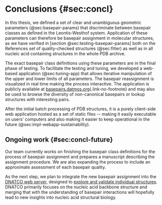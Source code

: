 # Conclusions {#sec:concl}

In this thesis, we defined a set of clear and unambiguous geometric parameters (@sec:basepair-params) that discriminate between basepair classes as defined in the Leontis-Westhof system.
Application of these parameters can therefore be basepair assignment in molecular structures, as we have verified in [section @sec:testing-basepair-params] both on the References set of quality-checked structures (@sec:filter) as well as in all nucleic acid containing structures in the whole PDB archive.

The exact basepair class definitions using these parameters are in the final phase of testing.
To facilitate the testing and tuning, we developed a web-based application (@sec:tuning-app) that allows iterative manipulation of the upper and lower limits of all parameters.
The basepair reassignment is visualized in real time making the process interactive.
The application is publicly available at [basepairs.datmos.org](https://basepairs.datmos.org){.link-no-footnote} and may also be used to browse the diversity of non-canonical basepairs or lookup structures with interesting pairs.

After the initial batch processing of PDB structures, it is a purely client-side web application hosted as a set of static files --
making it easily executable on users' computers and also making it easier to keep operational in the future (@sec:impl-webapp-sustainability).

## Ongoing work {#sec:concl-future}

Our team currently works on finishing the basepair class definitions for the process of basepair assignment and prepares a manuscript describing the assignment procedure.
We are also expanding the process to include an approximate assessment of each basepair quality.

As the next step, we plan to integrate the new basepair assignment into the [DNATCO web server](https://dnatco.datmos.org), designed to [explore and validate individual structures](https://doi.org/10.1107/S2059798318000050).
DNATCO primarily focuses on the nucleic acid backbone structure and merging that with the understanding of basepair interactions will hopefully lead to new insights into nucleic acid structural biology.

<!-- GPT4:

In this thesis, we have made significant strides toward providing clear and unambiguous definitions for the basepair classes of the Leontis-Westhof system. The lack of accessible and definitive selection criteria in existing software has posed a considerable challenge for structural biologists. Our work addresses this gap by establishing a comprehensive framework that includes the definition and implementation of measurable parameters critical for basepair classification.

One of the notable achievements of our project is the development of an interactive application that allows for the precise tuning of selection criteria for each basepairing class. This tool not only aids in the accurate annotation of basepairs but also serves as a valuable resource for the scientific community, facilitating further research and exploration in nucleic acid structural biology.

Additionally, we have made significant progress in the integration of basepair information into the DNATCO web server. While DNATCO primarily focuses on the nucleic acid backbone structure, our integration of basepairing information aims to provide a more holistic understanding of nucleic acid structures by combining backbone and base interaction data.

The filtration of structural data to create the Reference Set was another pivotal aspect of our work. The methodological rigor applied ensures a high level of data quality, thereby minimizing bias and enhancing the reliability of our results. This curated dataset will be invaluable for future analyses and the continued development of our basepair classification framework.

Looking ahead, our team is already working on expanding the basepair definitions and integrating them into the broader understanding of nucleic acid structures. Future endeavors include the continued refinement of our methodologies and the exploration of new insights that arise from combining backbone and base interaction data.

In conclusion, this work lays a strong foundation for advancing the field of nucleic acid structural biology. By providing clear definitions, robust tools, and high-quality data, we aim to support ongoing research and foster new discoveries in this vital area of study.
-->
